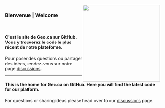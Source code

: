 <img src="https://user-images.githubusercontent.com/2255248/201787688-a3aec85f-143f-41d3-abc4-b81285c20934.png" align="right" width="250"/>

### Bienvenue | Welcome

<br>

#### C'est le site de Geo.ca sur GitHub. Vous y trouverez le code le plus récent de notre plateforme.

Pour poser des questions ou partager des idées, rendez-vous sur notre page [discussions](https://github.com/orgs/Canadian-Geospatial-Platform/discussions).

---

#### This is the home for Geo.ca on GitHub. Here you will find the latest code for our platform.

For questions or sharing ideas please head over to our [discussions](https://github.com/orgs/Canadian-Geospatial-Platform/discussions) page.
